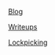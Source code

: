 
[Blog](https://technosavage.github.io/blog)

[Writeups](https://technosavage.github.io/writeups)

[Lockpicking](https://www.youtube.com/watch?v=w5oaOx0aZ18&list=PLbKPIP1Z22Hc3CtqS1ThoQ3EVuFXo7tfS&pp=gAQB)




